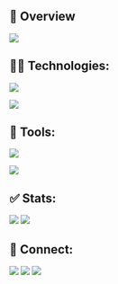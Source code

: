 <!--<div id="header" align="center">
  <img src="https://raw.githubusercontent.com/coder7475/coder7475/main/banner.png"  />
</div>
!-->
## 📖 Overview

![](http://github-profile-summary-cards.vercel.app/api/cards/profile-details?username=coder7475&theme=blue_green)

<!---
## 🚀 About Me:

Hello! I'm Robiul Hossain, a Software Engineer focusing on backend devleopment. !--->

<!--
**coder7475/coder7475** is a ✨ _special_ ✨ repository because its `README.md` (this file) appears on your GitHub profile.

Here are some ideas to get you started:

- 🤔 I’m thinking about creating
- 👯 I’m looking to collaborate on ...
- 🌱 I’m currently learning ...
- 😄 Pronouns: ...
-  Fun fact: ...
-->


## 👨‍💻 Technologies:

<!-- <p>
  <a href="https://skillicons.dev">
    <img src="https://skillicons.dev/icons?i=html,css,javascript" />
  </a>
</p> -->
<p>
    <img src="https://skillicons.dev/icons?i=html,css,javascript,typescript,tailwindcss,react,nextjs,redux" />
</p>

<p >
    <img src="https://skillicons.dev/icons?i=firebase,nodejs,expressjs,python,mongodb,postgres,vitest,cypress" />
</p>

## 🔧 Tools:

<p >
    <img src="https://skillicons.dev/icons?i=linux,windows,vscode,git,bash" />
</p>

<p >
    <img src="https://skillicons.dev/icons?i=postman,discord,vite,github,npm" />
</p>





## ✅ Stats:
![](http://github-profile-summary-cards.vercel.app/api/cards/stats?username=coder7475&theme=blue_green) ![](http://github-profile-summary-cards.vercel.app/api/cards/most-commit-language?username=coder7475&theme=blue_green)
<!--
 [![GitHub Streak](https://github-readme-streak-stats.demolab.com?user=coder7475&theme=vue-dark)](https://git.io/streak-stats) 
![](http://github-profile-summary-cards.vercel.app/api/cards/productive-time?username=coder7475&theme=blue_green&utcOffset=6) 
-->
## 👥 Connect:

<div>
  <img src="https://skillicons.dev/icons?i=linkedin" />
  
  <img src="https://skillicons.dev/icons?i=gmail" />
      
  <img src="https://skillicons.dev/icons?i=twitter" />
</div>
